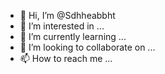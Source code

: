 - 👋 Hi, I’m @Sdhheabbht
- 👀 I’m interested in ...
- 🌱 I’m currently learning ...
- 💞️ I’m looking to collaborate on ...
- 📫 How to reach me ...

<!---
Sdhheabbht/Sdhheabbht is a ✨ special ✨ repository because its `README.md` (this file) appears on your GitHub profile.
You can click the Preview link to take a look at your changes.
--->
